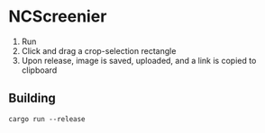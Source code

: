 # NCScreenier

1. Run
2. Click and drag a crop-selection rectangle
3. Upon release, image is saved, uploaded, and a link is copied to clipboard

## Building
```
cargo run --release
```
